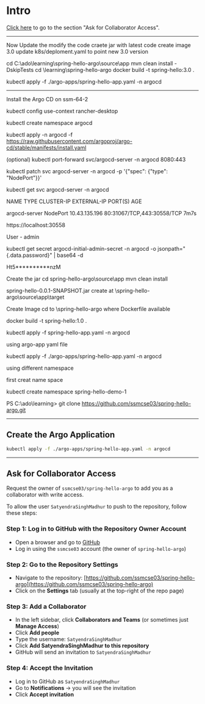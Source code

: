 # Intro

[Click here](#ask-for-collaborator-access) to go to the section "Ask for Collaborator Access".

---


Now Update the 
modify the code
craete jar with latest code 
create image 3.0
update k8s/deploment.yaml to point new 3.0 version

 cd C:\ado\learning\spring-hello-argo\source\app
 mvn clean install -DskipTests
 cd \learning\spring-hello-argo
 docker build -t spring-hello:3.0 .


 kubectl apply -f ./argo-apps/spring-hello-app.yaml -n argocd

---


Install the Argo CD on ssm-64-2

kubectl config use-context rancher-desktop

kubectl create namespace argocd

kubectl apply -n argocd -f https://raw.githubusercontent.com/argoproj/argo-cd/stable/manifests/install.yaml

(optional) kubectl port-forward svc/argocd-server -n argocd 8080:443

kubectl patch svc argocd-server -n argocd -p '{"spec": {"type": "NodePort"}}'

kubectl get svc argocd-server -n argocd 

NAME            TYPE       CLUSTER-IP      EXTERNAL-IP   PORT(S)                      AGE 

argocd-server   NodePort   10.43.135.196   <none>        80:31067/TCP,443:30558/TCP   7m7s 

https://localhost:30558

User - admin

kubectl get secret argocd-initial-admin-secret -n argocd -o jsonpath="{.data.password}" | base64 -d 

Ht5**********nzM


Create the jar
cd spring-hello-argo\source\app
mvn clean install

spring-hello-0.0.1-SNAPSHOT.jar create at \spring-hello-argo\source\app\target

Create Image
cd to \spring-hello-argo where Dockerfile available

docker build -t spring-hello:1.0 .

kubectl apply -f spring-hello-app.yaml -n argocd

using argo-app yaml file

kubectl apply -f ./argo-apps/spring-hello-app.yaml -n argocd

using different namespace

first creat name space

kubectl create namespace spring-hello-demo-1



PS C:\ado\learning> git clone https://github.com/ssmcse03/spring-hello-argo.git


---

## Create the Argo Application

```sh
kubectl apply -f ./argo-apps/spring-hello-app.yaml -n argocd
```

---

## Ask for Collaborator Access

Request the owner of `ssmcse03/spring-hello-argo` to add you as a collaborator with write access.

To allow the user `SatyendraSinghMadhur` to push to the repository, follow these steps:

### Step 1: Log in to GitHub with the Repository Owner Account

- Open a browser and go to [GitHub](https://github.com)
- Log in using the `ssmcse03` account (the owner of `spring-hello-argo`)

### Step 2: Go to the Repository Settings

- Navigate to the repository: [https://github.com/ssmcse03/spring-hello-argo](https://github.com/ssmcse03/spring-hello-argo)
- Click on the **Settings** tab (usually at the top-right of the repo page)

### Step 3: Add a Collaborator

- In the left sidebar, click **Collaborators and Teams** (or sometimes just **Manage Access**)
- Click **Add people**
- Type the username: `SatyendraSinghMadhur`
- Click **Add SatyendraSinghMadhur to this repository**
- GitHub will send an invitation to `SatyendraSinghMadhur`

### Step 4: Accept the Invitation

- Log in to GitHub as `SatyendraSinghMadhur`
- Go to **Notifications** → you will see the invitation
- Click **Accept invitation**